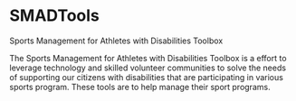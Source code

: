 # SMADTools
Sports Management for Athletes with Disabilities Toolbox

The Sports Management for Athletes with Disabilities Toolbox is a effort to leverage technology and skilled volunteer communities to solve the needs of supporting our citizens with disabilities that are participating in various sports program. These tools are to help manage their sport programs.
